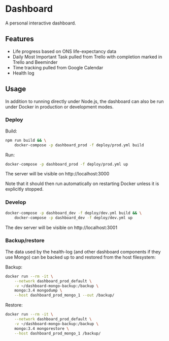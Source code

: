 # Dashboard

A personal interactive dashboard.

## Features

* Life progress based on ONS life-expectancy data
* Daily Most Important Task pulled from Trello with completion marked in Trello and Beeminder
* Time tracking pulled from Google Calendar
* Health log

## Usage

In addition to running directly under Node.js, the dashboard can also be run under Docker in production or development modes.

### Deploy

Build:

```bash
npm run build && \
    docker-compose -p dashboard_prod -f deploy/prod.yml build
```

Run:

```bash
docker-compose -p dashboard_prod -f deploy/prod.yml up
```

The server will be visible on http://localhost:3000

Note that it should then run automatically on restarting Docker unless it is explicitly stopped.

### Develop

```bash
docker-compose -p dashboard_dev -f deploy/dev.yml build && \
    docker-compose -p dashboard_dev -f deploy/dev.yml up
```

The dev server will be visible on http://localhost:3001

### Backup/restore

The data used by the health-log (and other dashboard components if they use Mongo) can be backed up to and restored from the host filesystem:

Backup:

```bash
docker run --rm -it \
    --network dashboard_prod_default \
    -v ~/dashboard-mongo-backup:/backup \
    mongo:3.4 mongodump \
    --host dashboard_prod_mongo_1 --out /backup/
```

Restore:

```bash
docker run --rm -it \
    --network dashboard_prod_default \
    -v ~/dashboard-mongo-backup:/backup \
    mongo:3.4 mongorestore \
    --host dashboard_prod_mongo_1 /backup/
```
